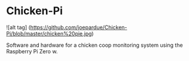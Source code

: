 # Chicken-Pi
![alt tag] (https://github.com/joepardue/Chicken-Pi/blob/master/chicken%20pie.jpg)

Software and hardware for a chicken coop monitoring system using the Raspberry Pi Zero w.

